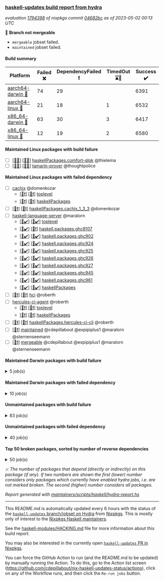 ### [haskell-updates build report from hydra](https://hydra.nixos.org/jobset/nixpkgs/haskell-updates)
*evaluation [1794398](https://hydra.nixos.org/eval/1794398) of nixpkgs commit [04682bc](https://github.com/NixOS/nixpkgs/commits/04682bc19a7b1d1400152f9fabcbf0a9e7e98519) as of 2023-05-02 00:13 UTC*

:red_circle: **Branch not mergeable**
  * `mergeable` jobset failed.
  * `maintained` jobset failed.

#### Build summary

 | Platform | Failed :x: | DependencyFailed :heavy_exclamation_mark: | TimedOut :hourglass::no_entry_sign: | Success :heavy_check_mark: | 
 | --- | --- | --- | --- | --- | 
 | [aarch64-darwin :green_apple:](https://hydra.nixos.org/eval/1794398?filter=.aarch64-darwin) | 74 | 29 |  | 6391 | 
 | [aarch64-linux :iphone:](https://hydra.nixos.org/eval/1794398?filter=.aarch64-linux) | 21 | 18 | 1 | 6532 | 
 | [x86_64-darwin :apple:](https://hydra.nixos.org/eval/1794398?filter=.x86_64-darwin) | 63 | 30 | 3 | 6417 | 
 | [x86_64-linux :penguin:](https://hydra.nixos.org/eval/1794398?filter=.x86_64-linux) | 12 | 19 | 2 | 6580 | 
#### Maintained Linux packages with build failure
- [ ] [[:iphone::x:]](https://hydra.nixos.org/build/217861950) [[:penguin::x:]](https://hydra.nixos.org/build/217865210) [haskellPackages.comfort-glpk](https://hydra.nixos.org/eval/1794398?filter=haskellPackages.comfort-glpk) @thielema
- [ ] [[:iphone::x:]](https://hydra.nixos.org/build/217917366) [[:penguin::x:]](https://hydra.nixos.org/build/217917350) [tamarin-prover](https://hydra.nixos.org/eval/1794398?filter=tamarin-prover) @thoughtpolice
#### Maintained Linux packages with failed dependency
- [ ] [cachix](https://hydra.nixos.org/eval/1794398?filter=cachix) @domenkozar
  - [[:iphone::heavy_exclamation_mark:]](https://hydra.nixos.org/build/217866161) [[:penguin::heavy_exclamation_mark:]](https://hydra.nixos.org/build/217857991) [toplevel](https://hydra.nixos.org/eval/1794398?filter=cachix)
  - [[:iphone::heavy_exclamation_mark:]](https://hydra.nixos.org/build/217880914) [[:penguin::heavy_exclamation_mark:]](https://hydra.nixos.org/build/217855197) [haskellPackages](https://hydra.nixos.org/eval/1794398?filter=haskellPackages.cachix)
- [ ] [[:iphone::heavy_exclamation_mark:]](https://hydra.nixos.org/build/217863580) [[:penguin::heavy_exclamation_mark:]](https://hydra.nixos.org/build/217875713) [haskellPackages.cachix_1_3_3](https://hydra.nixos.org/eval/1794398?filter=haskellPackages.cachix_1_3_3) @domenkozar
- [ ] [haskell-language-server](https://hydra.nixos.org/eval/1794398?filter=haskell-language-server) @maralorn
  - [[:iphone::heavy_check_mark:]](https://hydra.nixos.org/build/217875751) [[:penguin::heavy_check_mark:]](https://hydra.nixos.org/build/217880792) [toplevel](https://hydra.nixos.org/eval/1794398?filter=haskell-language-server)
  - [[:iphone::heavy_check_mark:]](https://hydra.nixos.org/build/217861723) [[:penguin::heavy_exclamation_mark:]](https://hydra.nixos.org/build/217863723) [haskell.packages.ghc8107](https://hydra.nixos.org/eval/1794398?filter=haskell.packages.ghc8107.haskell-language-server)
  - [[:iphone::heavy_check_mark:]](https://hydra.nixos.org/build/217860069) [[:penguin::heavy_check_mark:]](https://hydra.nixos.org/build/217871855) [haskell.packages.ghc902](https://hydra.nixos.org/eval/1794398?filter=haskell.packages.ghc902.haskell-language-server)
  - [[:iphone::heavy_check_mark:]](https://hydra.nixos.org/build/217861159) [[:penguin::heavy_check_mark:]](https://hydra.nixos.org/build/217878941) [haskell.packages.ghc924](https://hydra.nixos.org/eval/1794398?filter=haskell.packages.ghc924.haskell-language-server)
  - [[:iphone::heavy_check_mark:]](https://hydra.nixos.org/build/217870081) [[:penguin::heavy_check_mark:]](https://hydra.nixos.org/build/217855703) [haskell.packages.ghc925](https://hydra.nixos.org/eval/1794398?filter=haskell.packages.ghc925.haskell-language-server)
  - [[:iphone::heavy_check_mark:]](https://hydra.nixos.org/build/217857557) [[:penguin::heavy_check_mark:]](https://hydra.nixos.org/build/217865277) [haskell.packages.ghc926](https://hydra.nixos.org/eval/1794398?filter=haskell.packages.ghc926.haskell-language-server)
  - [[:iphone::heavy_check_mark:]](https://hydra.nixos.org/build/217879814) [[:penguin::heavy_check_mark:]](https://hydra.nixos.org/build/217858695) [haskell.packages.ghc927](https://hydra.nixos.org/eval/1794398?filter=haskell.packages.ghc927.haskell-language-server)
  - [[:iphone::heavy_check_mark:]](https://hydra.nixos.org/build/217861375) [[:penguin::heavy_check_mark:]](https://hydra.nixos.org/build/217875908) [haskell.packages.ghc945](https://hydra.nixos.org/eval/1794398?filter=haskell.packages.ghc945.haskell-language-server)
  - [[:iphone::heavy_check_mark:]](https://hydra.nixos.org/build/217872109) [[:penguin::heavy_check_mark:]](https://hydra.nixos.org/build/217869268) [haskell.packages.ghc961](https://hydra.nixos.org/eval/1794398?filter=haskell.packages.ghc961.haskell-language-server)
  - [[:iphone::heavy_check_mark:]](https://hydra.nixos.org/build/217864719) [[:penguin::heavy_check_mark:]](https://hydra.nixos.org/build/217867860) [haskellPackages](https://hydra.nixos.org/eval/1794398?filter=haskellPackages.haskell-language-server)
- [ ] [[:iphone::heavy_exclamation_mark:]](https://hydra.nixos.org/build/217867373) [[:penguin::heavy_exclamation_mark:]](https://hydra.nixos.org/build/217867153) [hci](https://hydra.nixos.org/eval/1794398?filter=hci) @roberth
- [ ] [hercules-ci-agent](https://hydra.nixos.org/eval/1794398?filter=hercules-ci-agent) @roberth
  - [[:iphone::heavy_exclamation_mark:]](https://hydra.nixos.org/build/217880793) [[:penguin::heavy_exclamation_mark:]](https://hydra.nixos.org/build/217872938) [toplevel](https://hydra.nixos.org/eval/1794398?filter=hercules-ci-agent)
  - [[:iphone::heavy_exclamation_mark:]](https://hydra.nixos.org/build/217875805) [[:penguin::heavy_exclamation_mark:]](https://hydra.nixos.org/build/217874833) [haskellPackages](https://hydra.nixos.org/eval/1794398?filter=haskellPackages.hercules-ci-agent)
- [ ] [[:iphone::heavy_exclamation_mark:]](https://hydra.nixos.org/build/217857646) [[:penguin::heavy_exclamation_mark:]](https://hydra.nixos.org/build/217862679) [haskellPackages.hercules-ci-cli](https://hydra.nixos.org/eval/1794398?filter=haskellPackages.hercules-ci-cli) @roberth
- [ ] [[:penguin::heavy_exclamation_mark:]](https://hydra.nixos.org/build/217917412) [maintained](https://hydra.nixos.org/eval/1794398?filter=maintained) @cdepillabout @expipiplus1 @maralorn @sternenseemann
- [ ] [[:penguin::heavy_exclamation_mark:]](https://hydra.nixos.org/build/217917421) [mergeable](https://hydra.nixos.org/eval/1794398?filter=mergeable) @cdepillabout @expipiplus1 @maralorn @sternenseemann
#### Maintained Darwin packages with build failure
<details><summary>5 job(s) </summary>

- [ ] [[:green_apple::x:]](https://hydra.nixos.org/build/217875479) [[:apple::x:]](https://hydra.nixos.org/build/217881824) [haskellPackages.comfort-glpk](https://hydra.nixos.org/eval/1794398?filter=haskellPackages.comfort-glpk) @thielema
- [ ] [gitit](https://hydra.nixos.org/eval/1794398?filter=gitit) @Profpatsch @sternenseemann
  - [[:green_apple::x:]](https://hydra.nixos.org/build/217872681) [[:apple::heavy_check_mark:]](https://hydra.nixos.org/build/217860924) [toplevel](https://hydra.nixos.org/eval/1794398?filter=gitit)
  - [[:green_apple::heavy_check_mark:]](https://hydra.nixos.org/build/217872547) [[:apple::heavy_check_mark:]](https://hydra.nixos.org/build/217879943) [haskellPackages](https://hydra.nixos.org/eval/1794398?filter=haskellPackages.gitit)
- [ ] [[:green_apple::heavy_check_mark:]](https://hydra.nixos.org/build/217874657) [[:apple::x:]](https://hydra.nixos.org/build/217880349) [haskellPackages.tz](https://hydra.nixos.org/eval/1794398?filter=haskellPackages.tz) @maralorn
</details>

#### Maintained Darwin packages with failed dependency
<details><summary>10 job(s) </summary>

- [ ] [[:green_apple::heavy_check_mark:]](https://hydra.nixos.org/build/217868941) [[:apple::heavy_exclamation_mark:]](https://hydra.nixos.org/build/217880547) [haskellPackages.arbtt](https://hydra.nixos.org/eval/1794398?filter=haskellPackages.arbtt) @rvl
- [ ] [cachix](https://hydra.nixos.org/eval/1794398?filter=cachix) @domenkozar
  - [[:green_apple::heavy_exclamation_mark:]](https://hydra.nixos.org/build/217861672) [[:apple::heavy_exclamation_mark:]](https://hydra.nixos.org/build/217862345) [toplevel](https://hydra.nixos.org/eval/1794398?filter=cachix)
  - [[:green_apple::heavy_exclamation_mark:]](https://hydra.nixos.org/build/217868772) [[:apple::heavy_exclamation_mark:]](https://hydra.nixos.org/build/217857352) [haskellPackages](https://hydra.nixos.org/eval/1794398?filter=haskellPackages.cachix)
- [ ] [[:green_apple::heavy_exclamation_mark:]](https://hydra.nixos.org/build/217867349) [[:apple::heavy_exclamation_mark:]](https://hydra.nixos.org/build/217857816) [haskellPackages.cachix_1_3_3](https://hydra.nixos.org/eval/1794398?filter=haskellPackages.cachix_1_3_3) @domenkozar
- [ ] [[:green_apple::heavy_exclamation_mark:]](https://hydra.nixos.org/build/217865007) [[:apple::heavy_exclamation_mark:]](https://hydra.nixos.org/build/217855647) [hci](https://hydra.nixos.org/eval/1794398?filter=hci) @roberth
- [ ] [hercules-ci-agent](https://hydra.nixos.org/eval/1794398?filter=hercules-ci-agent) @roberth
  - [[:green_apple::heavy_exclamation_mark:]](https://hydra.nixos.org/build/217861907) [[:apple::heavy_exclamation_mark:]](https://hydra.nixos.org/build/217860735) [toplevel](https://hydra.nixos.org/eval/1794398?filter=hercules-ci-agent)
  - [[:green_apple::heavy_exclamation_mark:]](https://hydra.nixos.org/build/217868754) [[:apple::heavy_exclamation_mark:]](https://hydra.nixos.org/build/217861356) [haskellPackages](https://hydra.nixos.org/eval/1794398?filter=haskellPackages.hercules-ci-agent)
- [ ] [[:green_apple::heavy_exclamation_mark:]](https://hydra.nixos.org/build/217866407) [[:apple::heavy_exclamation_mark:]](https://hydra.nixos.org/build/217868069) [haskellPackages.hercules-ci-cli](https://hydra.nixos.org/eval/1794398?filter=haskellPackages.hercules-ci-cli) @roberth
</details>

#### Unmaintained packages with build failure
<details><summary>83 job(s) </summary>

- [ ] [[:green_apple::x:]](https://hydra.nixos.org/build/217872304) [[:iphone::x:]](https://hydra.nixos.org/build/217880493) [[:apple::x:]](https://hydra.nixos.org/build/217861736) [[:penguin::x:]](https://hydra.nixos.org/build/217879082) [haskellPackages.lzma](https://hydra.nixos.org/eval/1794398?filter=haskellPackages.lzma)  :arrow_heading_up: 13 | 33
- [ ] [[:green_apple::x:]](https://hydra.nixos.org/build/217866041) [[:iphone::heavy_check_mark:]](https://hydra.nixos.org/build/217880686) [[:apple::x:]](https://hydra.nixos.org/build/217859818) [[:penguin::heavy_check_mark:]](https://hydra.nixos.org/build/217857965) [haskellPackages.di-core](https://hydra.nixos.org/eval/1794398?filter=haskellPackages.di-core)  :arrow_heading_up: 8 | 11
- [ ] [[:green_apple::x:]](https://hydra.nixos.org/build/217861865) [[:iphone::x:]](https://hydra.nixos.org/build/217877126) [[:apple::heavy_check_mark:]](https://hydra.nixos.org/build/217877718) [[:penguin::heavy_check_mark:]](https://hydra.nixos.org/build/217880494) [haskellPackages.hw-simd](https://hydra.nixos.org/eval/1794398?filter=haskellPackages.hw-simd)  :arrow_heading_up: 1 | 8
- [ ] [[:green_apple::x:]](https://hydra.nixos.org/build/217857490) [[:iphone::heavy_check_mark:]](https://hydra.nixos.org/build/217863664) [[:apple::x:]](https://hydra.nixos.org/build/217869166) [[:penguin::heavy_check_mark:]](https://hydra.nixos.org/build/217874595) [haskellPackages.inline-r](https://hydra.nixos.org/eval/1794398?filter=haskellPackages.inline-r)  :arrow_heading_up: 1 | 4
- [ ] [[:green_apple::heavy_check_mark:]](https://hydra.nixos.org/build/217865359) [[:iphone::x:]](https://hydra.nixos.org/build/217872226) [[:apple::heavy_check_mark:]](https://hydra.nixos.org/build/217861968) [[:penguin::heavy_check_mark:]](https://hydra.nixos.org/build/217862356) [haskellPackages.long-double](https://hydra.nixos.org/eval/1794398?filter=haskellPackages.long-double)  :arrow_heading_up: 1 | 2
- [ ] [[:green_apple::x:]](https://hydra.nixos.org/build/217869771) [[:iphone::heavy_check_mark:]](https://hydra.nixos.org/build/217859542) [[:apple::x:]](https://hydra.nixos.org/build/217881579) [[:penguin::heavy_check_mark:]](https://hydra.nixos.org/build/217881392) [haskellPackages.posix-socket](https://hydra.nixos.org/eval/1794398?filter=haskellPackages.posix-socket)  :arrow_heading_up: 1 | 2
- [ ] [[:green_apple::x:]](https://hydra.nixos.org/build/217859375) [[:iphone::heavy_check_mark:]](https://hydra.nixos.org/build/217859004) [[:apple::x:]](https://hydra.nixos.org/build/217869787) [[:penguin::heavy_check_mark:]](https://hydra.nixos.org/build/217880148) [haskellPackages.gi-gdkx11](https://hydra.nixos.org/eval/1794398?filter=haskellPackages.gi-gdkx11)  :arrow_heading_up: 1 | 1
- [ ] [[:green_apple::heavy_check_mark:]](https://hydra.nixos.org/build/217878380) [[:iphone::x:]](https://hydra.nixos.org/build/217878989) [[:apple::heavy_check_mark:]](https://hydra.nixos.org/build/217877333) [[:penguin::heavy_check_mark:]](https://hydra.nixos.org/build/217866428) [haskellPackages.nlopt-haskell](https://hydra.nixos.org/eval/1794398?filter=haskellPackages.nlopt-haskell)  :arrow_heading_up: 1 | 1
- [ ] [[:green_apple::x:]](https://hydra.nixos.org/build/217876598) [[:iphone::heavy_check_mark:]](https://hydra.nixos.org/build/217871981) [[:apple::x:]](https://hydra.nixos.org/build/217872626) [[:penguin::heavy_check_mark:]](https://hydra.nixos.org/build/217880624) [haskellPackages.openal-ffi](https://hydra.nixos.org/eval/1794398?filter=haskellPackages.openal-ffi)  :arrow_heading_up: 1 | 1
- [ ] [[:green_apple::x:]](https://hydra.nixos.org/build/217855885) [[:iphone::x:]](https://hydra.nixos.org/build/217876765) [[:apple::x:]](https://hydra.nixos.org/build/217870912) [[:penguin::x:]](https://hydra.nixos.org/build/217877937) [haskellPackages.srtree](https://hydra.nixos.org/eval/1794398?filter=haskellPackages.srtree)  :arrow_heading_up: 1 | 1
- [ ] [[:green_apple::heavy_check_mark:]](https://hydra.nixos.org/build/217867652) [[:iphone::x:]](https://hydra.nixos.org/build/217860538) [[:apple::heavy_check_mark:]](https://hydra.nixos.org/build/217876959) [[:penguin::heavy_check_mark:]](https://hydra.nixos.org/build/217863311) [haskellPackages.freetype2](https://hydra.nixos.org/eval/1794398?filter=haskellPackages.freetype2)  :arrow_heading_up: 0 | 11
- [ ] [[:green_apple::x:]](https://hydra.nixos.org/build/217881002) [[:iphone::heavy_check_mark:]](https://hydra.nixos.org/build/217874102) [[:apple::x:]](https://hydra.nixos.org/build/217872643) [[:penguin::heavy_check_mark:]](https://hydra.nixos.org/build/217863647) [haskellPackages.llvm-tf](https://hydra.nixos.org/eval/1794398?filter=haskellPackages.llvm-tf)  :arrow_heading_up: 0 | 6
- [ ] [[:green_apple::x:]](https://hydra.nixos.org/build/217881886) [[:iphone::heavy_check_mark:]](https://hydra.nixos.org/build/217860151) [[:apple::x:]](https://hydra.nixos.org/build/217880116) [[:penguin::heavy_check_mark:]](https://hydra.nixos.org/build/217881777) [haskellPackages.pipes-zlib](https://hydra.nixos.org/eval/1794398?filter=haskellPackages.pipes-zlib)  :arrow_heading_up: 0 | 5
- [ ] [[:green_apple::x:]](https://hydra.nixos.org/build/217871894) [[:iphone::heavy_check_mark:]](https://hydra.nixos.org/build/217864653) [[:apple::heavy_check_mark:]](https://hydra.nixos.org/build/217880522) [[:penguin::heavy_check_mark:]](https://hydra.nixos.org/build/217860810) [haskellPackages.folds](https://hydra.nixos.org/eval/1794398?filter=haskellPackages.folds)  :arrow_heading_up: 0 | 3
- [ ] [[:green_apple::x:]](https://hydra.nixos.org/build/217875006) [[:iphone::heavy_check_mark:]](https://hydra.nixos.org/build/217858331) [[:apple::heavy_check_mark:]](https://hydra.nixos.org/build/217868799) [[:penguin::heavy_check_mark:]](https://hydra.nixos.org/build/217873669) [haskellPackages.gauge](https://hydra.nixos.org/eval/1794398?filter=haskellPackages.gauge)  :arrow_heading_up: 0 | 3
- [ ] [[:green_apple::x:]](https://hydra.nixos.org/build/217861580) [[:iphone::x:]](https://hydra.nixos.org/build/217877941) [[:apple::heavy_check_mark:]](https://hydra.nixos.org/build/217856267) [[:penguin::heavy_check_mark:]](https://hydra.nixos.org/build/217859510) [haskellPackages.picosat](https://hydra.nixos.org/eval/1794398?filter=haskellPackages.picosat)  :arrow_heading_up: 0 | 3
- [ ] [[:green_apple::x:]](https://hydra.nixos.org/build/217880747) [[:iphone::heavy_check_mark:]](https://hydra.nixos.org/build/217871177) [[:apple::heavy_check_mark:]](https://hydra.nixos.org/build/217867263) [[:penguin::heavy_check_mark:]](https://hydra.nixos.org/build/217871251) [haskellPackages.LibZip](https://hydra.nixos.org/eval/1794398?filter=haskellPackages.LibZip)  :arrow_heading_up: 0 | 2
- [ ] [[:green_apple::x:]](https://hydra.nixos.org/build/217879734) [[:iphone::x:]](https://hydra.nixos.org/build/217857933) [[:apple::x:]](https://hydra.nixos.org/build/217878512) [[:penguin::heavy_check_mark:]](https://hydra.nixos.org/build/217868894) [haskellPackages.quic](https://hydra.nixos.org/eval/1794398?filter=haskellPackages.quic)  :arrow_heading_up: 0 | 2
- [ ] [[:green_apple::x:]](https://hydra.nixos.org/build/217860422) [[:iphone::heavy_check_mark:]](https://hydra.nixos.org/build/217858506) [[:apple::heavy_check_mark:]](https://hydra.nixos.org/build/217870143) [[:penguin::heavy_check_mark:]](https://hydra.nixos.org/build/217866763) [haskellPackages.rocksdb-haskell](https://hydra.nixos.org/eval/1794398?filter=haskellPackages.rocksdb-haskell)  :arrow_heading_up: 0 | 2
- [ ] [[:green_apple::x:]](https://hydra.nixos.org/build/217871076) [[:iphone::heavy_check_mark:]](https://hydra.nixos.org/build/217867440) [[:apple::x:]](https://hydra.nixos.org/build/217858029) [[:penguin::heavy_check_mark:]](https://hydra.nixos.org/build/217857754) [haskellPackages.h-raylib](https://hydra.nixos.org/eval/1794398?filter=haskellPackages.h-raylib)  :arrow_heading_up: 0 | 1
- [ ] [[:green_apple::x:]](https://hydra.nixos.org/build/217855828) [[:iphone::heavy_check_mark:]](https://hydra.nixos.org/build/217872096) [[:apple::x:]](https://hydra.nixos.org/build/217870279) [[:penguin::heavy_check_mark:]](https://hydra.nixos.org/build/217856969) [haskellPackages.hamid](https://hydra.nixos.org/eval/1794398?filter=haskellPackages.hamid)  :arrow_heading_up: 0 | 1
- [ ] [[:green_apple::heavy_check_mark:]](https://hydra.nixos.org/build/217864953) [[:iphone::heavy_check_mark:]](https://hydra.nixos.org/build/217862236) [[:apple::x:]](https://hydra.nixos.org/build/217856633) [[:penguin::heavy_check_mark:]](https://hydra.nixos.org/build/217857310) [haskellPackages.hmatrix-morpheus](https://hydra.nixos.org/eval/1794398?filter=haskellPackages.hmatrix-morpheus)  :arrow_heading_up: 0 | 1
- [ ] [[:green_apple::x:]](https://hydra.nixos.org/build/217862653) [[:iphone::heavy_check_mark:]](https://hydra.nixos.org/build/217867932) [[:apple::x:]](https://hydra.nixos.org/build/217868405) [[:penguin::heavy_check_mark:]](https://hydra.nixos.org/build/217877217) [haskellPackages.huckleberry](https://hydra.nixos.org/eval/1794398?filter=haskellPackages.huckleberry)  :arrow_heading_up: 0 | 1
- [ ] [[:green_apple::x:]](https://hydra.nixos.org/build/217856635) [[:iphone::heavy_check_mark:]](https://hydra.nixos.org/build/217872733) [[:apple::x:]](https://hydra.nixos.org/build/217882133) [[:penguin::heavy_check_mark:]](https://hydra.nixos.org/build/217870884) [haskellPackages.select](https://hydra.nixos.org/eval/1794398?filter=haskellPackages.select)  :arrow_heading_up: 0 | 1
- [ ] [[:green_apple::x:]](https://hydra.nixos.org/build/217871564) [[:iphone::heavy_check_mark:]](https://hydra.nixos.org/build/217876455) [[:apple::heavy_check_mark:]](https://hydra.nixos.org/build/217875585) [[:penguin::heavy_check_mark:]](https://hydra.nixos.org/build/217862298) [haskellPackages.simple-vec3](https://hydra.nixos.org/eval/1794398?filter=haskellPackages.simple-vec3)  :arrow_heading_up: 0 | 1
- [ ] [[:green_apple::x:]](https://hydra.nixos.org/build/217858270) [[:iphone::heavy_check_mark:]](https://hydra.nixos.org/build/217867815) [[:apple::x:]](https://hydra.nixos.org/build/217876852) [[:penguin::heavy_check_mark:]](https://hydra.nixos.org/build/217862886) [haskellPackages.sysinfo](https://hydra.nixos.org/eval/1794398?filter=haskellPackages.sysinfo)  :arrow_heading_up: 0 | 1
- [ ] [[:green_apple::heavy_check_mark:]](https://hydra.nixos.org/build/217878110) [[:iphone::heavy_check_mark:]](https://hydra.nixos.org/build/217857793) [[:apple::x:]](https://hydra.nixos.org/build/217864442) [[:penguin::heavy_check_mark:]](https://hydra.nixos.org/build/217879607) [haskellPackages.FractalArt](https://hydra.nixos.org/eval/1794398?filter=haskellPackages.FractalArt) 
- [ ] [[:green_apple::heavy_check_mark:]](https://hydra.nixos.org/build/217876535) [[:iphone::x:]](https://hydra.nixos.org/build/217862397) [[:apple::heavy_check_mark:]](https://hydra.nixos.org/build/217865865) [[:penguin::heavy_check_mark:]](https://hydra.nixos.org/build/217855780) [haskellPackages.HsASA](https://hydra.nixos.org/eval/1794398?filter=haskellPackages.HsASA) 
- [ ] [[:green_apple::x:]](https://hydra.nixos.org/build/217858229) [[:iphone::heavy_check_mark:]](https://hydra.nixos.org/build/217858114) [[:apple::x:]](https://hydra.nixos.org/build/217873599) [[:penguin::heavy_check_mark:]](https://hydra.nixos.org/build/217865053) [haskellPackages.al](https://hydra.nixos.org/eval/1794398?filter=haskellPackages.al) 
- [ ] [[:green_apple::x:]](https://hydra.nixos.org/build/217861791) [[:iphone::x:]](https://hydra.nixos.org/build/217862549) [[:apple::x:]](https://hydra.nixos.org/build/217868353) [[:penguin::x:]](https://hydra.nixos.org/build/217861844) [haskellPackages.directory-ospath-streaming](https://hydra.nixos.org/eval/1794398?filter=haskellPackages.directory-ospath-streaming) 
- [ ] [[:green_apple::x:]](https://hydra.nixos.org/build/217863441) [[:iphone::x:]](https://hydra.nixos.org/build/217879899) [[:apple::x:]](https://hydra.nixos.org/build/217866652) [[:penguin::x:]](https://hydra.nixos.org/build/217855756) [haskellPackages.disco](https://hydra.nixos.org/eval/1794398?filter=haskellPackages.disco) 
- [ ] [[:green_apple::heavy_check_mark:]](https://hydra.nixos.org/build/217860426) [[:iphone::heavy_check_mark:]](https://hydra.nixos.org/build/217871476) [[:apple::x:]](https://hydra.nixos.org/build/217880990) [[:penguin::heavy_check_mark:]](https://hydra.nixos.org/build/217862154) [haskellPackages.env-extra](https://hydra.nixos.org/eval/1794398?filter=haskellPackages.env-extra) 
- [ ] [[:green_apple::x:]](https://hydra.nixos.org/build/217880959) [[:iphone::heavy_check_mark:]](https://hydra.nixos.org/build/217875324) [[:apple::x:]](https://hydra.nixos.org/build/217864639) [[:penguin::heavy_check_mark:]](https://hydra.nixos.org/build/217864239) [haskellPackages.epub-tools](https://hydra.nixos.org/eval/1794398?filter=haskellPackages.epub-tools) 
- [ ] [[:green_apple::x:]](https://hydra.nixos.org/build/217881710) [[:iphone::heavy_check_mark:]](https://hydra.nixos.org/build/217879314) [[:apple::heavy_check_mark:]](https://hydra.nixos.org/build/217859767) [[:penguin::heavy_check_mark:]](https://hydra.nixos.org/build/217878806) [haskellPackages.executable-hash](https://hydra.nixos.org/eval/1794398?filter=haskellPackages.executable-hash) 
- [ ] [[:green_apple::x:]](https://hydra.nixos.org/build/217875756) [[:iphone::heavy_check_mark:]](https://hydra.nixos.org/build/217869873) [[:apple::x:]](https://hydra.nixos.org/build/217877665) [[:penguin::heavy_check_mark:]](https://hydra.nixos.org/build/217861278) [haskellPackages.float128](https://hydra.nixos.org/eval/1794398?filter=haskellPackages.float128) 
- [ ] [[:green_apple::x:]](https://hydra.nixos.org/build/217866285) [[:iphone::heavy_check_mark:]](https://hydra.nixos.org/build/217874053) [[:apple::x:]](https://hydra.nixos.org/build/217860927) [[:penguin::heavy_check_mark:]](https://hydra.nixos.org/build/217866920) [haskellPackages.fudgets](https://hydra.nixos.org/eval/1794398?filter=haskellPackages.fudgets) 
- [ ] [[:green_apple::x:]](https://hydra.nixos.org/build/217880509) [[:iphone::heavy_check_mark:]](https://hydra.nixos.org/build/217861291) [[:apple::x:]](https://hydra.nixos.org/build/217867482) [[:penguin::heavy_check_mark:]](https://hydra.nixos.org/build/217860505) [haskellPackages.gerrit](https://hydra.nixos.org/eval/1794398?filter=haskellPackages.gerrit) 
- [ ] [[:green_apple::x:]](https://hydra.nixos.org/build/217867781) [[:apple::x:]](https://hydra.nixos.org/build/217869713) [haskellPackages.gi-gtkosxapplication](https://hydra.nixos.org/eval/1794398?filter=haskellPackages.gi-gtkosxapplication) 
- [ ] [[:iphone::x:]](https://hydra.nixos.org/build/217872767) [[:penguin::x:]](https://hydra.nixos.org/build/217860461) [haskellPackages.grid-proto](https://hydra.nixos.org/eval/1794398?filter=haskellPackages.grid-proto) 
- [ ] [[:green_apple::x:]](https://hydra.nixos.org/build/217868983) [[:apple::x:]](https://hydra.nixos.org/build/217871293) [haskellPackages.gtk-mac-integration](https://hydra.nixos.org/eval/1794398?filter=haskellPackages.gtk-mac-integration) 
- [ ] [[:green_apple::x:]](https://hydra.nixos.org/build/217878682) [[:iphone::heavy_check_mark:]](https://hydra.nixos.org/build/217860566) [[:apple::x:]](https://hydra.nixos.org/build/217865563) [[:penguin::heavy_check_mark:]](https://hydra.nixos.org/build/217858652) [haskellPackages.gtk-traymanager](https://hydra.nixos.org/eval/1794398?filter=haskellPackages.gtk-traymanager) 
- [ ] [[:green_apple::x:]](https://hydra.nixos.org/build/217881132) [[:apple::x:]](https://hydra.nixos.org/build/217865824) [haskellPackages.gtk3-mac-integration](https://hydra.nixos.org/eval/1794398?filter=haskellPackages.gtk3-mac-integration) 
- [ ] [[:green_apple::x:]](https://hydra.nixos.org/build/217863344) [[:iphone::heavy_check_mark:]](https://hydra.nixos.org/build/217856216) [[:apple::x:]](https://hydra.nixos.org/build/217871532) [[:penguin::heavy_check_mark:]](https://hydra.nixos.org/build/217871697) [haskellPackages.highlight](https://hydra.nixos.org/eval/1794398?filter=haskellPackages.highlight) 
- [ ] [[:green_apple::x:]](https://hydra.nixos.org/build/217879353) [[:iphone::heavy_check_mark:]](https://hydra.nixos.org/build/217880259) [[:apple::x:]](https://hydra.nixos.org/build/217857958) [[:penguin::heavy_check_mark:]](https://hydra.nixos.org/build/217867224) [haskellPackages.hinotify-conduit](https://hydra.nixos.org/eval/1794398?filter=haskellPackages.hinotify-conduit) 
- [ ] [[:green_apple::x:]](https://hydra.nixos.org/build/217864454) [[:iphone::x:]](https://hydra.nixos.org/build/217880865) [[:apple::x:]](https://hydra.nixos.org/build/217860747) [[:penguin::x:]](https://hydra.nixos.org/build/217856810) [haskellPackages.hora](https://hydra.nixos.org/eval/1794398?filter=haskellPackages.hora) 
- [ ] [[:green_apple::x:]](https://hydra.nixos.org/build/217873364) [[:iphone::x:]](https://hydra.nixos.org/build/217881254) [[:apple::heavy_check_mark:]](https://hydra.nixos.org/build/217871701) [[:penguin::x:]](https://hydra.nixos.org/build/217868884) [haskellPackages.hssh](https://hydra.nixos.org/eval/1794398?filter=haskellPackages.hssh) 
- [ ] [[:green_apple::x:]](https://hydra.nixos.org/build/217856798) [[:iphone::heavy_check_mark:]](https://hydra.nixos.org/build/217872566) [[:apple::x:]](https://hydra.nixos.org/build/217856940) [[:penguin::heavy_check_mark:]](https://hydra.nixos.org/build/217875312) [haskellPackages.hsshellscript](https://hydra.nixos.org/eval/1794398?filter=haskellPackages.hsshellscript) 
- [ ] [[:green_apple::x:]](https://hydra.nixos.org/build/217859425) [[:iphone::heavy_check_mark:]](https://hydra.nixos.org/build/217880489) [[:apple::x:]](https://hydra.nixos.org/build/217876857) [[:penguin::heavy_check_mark:]](https://hydra.nixos.org/build/217860000) [haskellPackages.hssourceinfo](https://hydra.nixos.org/eval/1794398?filter=haskellPackages.hssourceinfo) 
- [ ] [[:green_apple::x:]](https://hydra.nixos.org/build/217877815) [[:iphone::heavy_check_mark:]](https://hydra.nixos.org/build/217856623) [[:apple::x:]](https://hydra.nixos.org/build/217876093) [[:penguin::heavy_check_mark:]](https://hydra.nixos.org/build/217864681) [haskellPackages.hunspell-hs](https://hydra.nixos.org/eval/1794398?filter=haskellPackages.hunspell-hs) 
- [ ] [[:apple::x:]](https://hydra.nixos.org/build/217863078) [[:penguin::heavy_check_mark:]](https://hydra.nixos.org/build/217864527) [haskellPackages.inline-asm](https://hydra.nixos.org/eval/1794398?filter=haskellPackages.inline-asm) 
- [ ] [[:green_apple::x:]](https://hydra.nixos.org/build/217879533) [[:iphone::heavy_check_mark:]](https://hydra.nixos.org/build/217857717) [[:apple::x:]](https://hydra.nixos.org/build/217876012) [[:penguin::heavy_check_mark:]](https://hydra.nixos.org/build/217858910) [haskellPackages.interprocess](https://hydra.nixos.org/eval/1794398?filter=haskellPackages.interprocess) 
- [ ] [[:green_apple::x:]](https://hydra.nixos.org/build/217875783) [[:iphone::heavy_check_mark:]](https://hydra.nixos.org/build/217861945) [[:apple::x:]](https://hydra.nixos.org/build/217865759) [[:penguin::heavy_check_mark:]](https://hydra.nixos.org/build/217855760) [haskellPackages.intricacy](https://hydra.nixos.org/eval/1794398?filter=haskellPackages.intricacy) 
- [ ] [[:green_apple::x:]](https://hydra.nixos.org/build/217870583) [[:iphone::heavy_check_mark:]](https://hydra.nixos.org/build/217882142) [[:apple::x:]](https://hydra.nixos.org/build/217868397) [[:penguin::heavy_check_mark:]](https://hydra.nixos.org/build/217878830) [haskellPackages.ipcvar](https://hydra.nixos.org/eval/1794398?filter=haskellPackages.ipcvar) 
- [ ] [[:green_apple::x:]](https://hydra.nixos.org/build/217856935) [[:apple::x:]](https://hydra.nixos.org/build/217857087) [haskellPackages.kqueue](https://hydra.nixos.org/eval/1794398?filter=haskellPackages.kqueue) 
- [ ] [[:green_apple::x:]](https://hydra.nixos.org/build/217858989) [[:iphone::x:]](https://hydra.nixos.org/build/217876882) [[:apple::x:]](https://hydra.nixos.org/build/217856849) [[:penguin::x:]](https://hydra.nixos.org/build/217875923) [haskellPackages.ldap-client-og](https://hydra.nixos.org/eval/1794398?filter=haskellPackages.ldap-client-og) 
- [ ] [[:green_apple::x:]](https://hydra.nixos.org/build/217858724) [[:iphone::heavy_check_mark:]](https://hydra.nixos.org/build/217877734) [[:apple::heavy_check_mark:]](https://hydra.nixos.org/build/217861562) [[:penguin::heavy_check_mark:]](https://hydra.nixos.org/build/217861032) [haskellPackages.leveldb-haskell-fork](https://hydra.nixos.org/eval/1794398?filter=haskellPackages.leveldb-haskell-fork) 
- [ ] [[:green_apple::x:]](https://hydra.nixos.org/build/217880302) [[:iphone::heavy_check_mark:]](https://hydra.nixos.org/build/217858460) [[:apple::x:]](https://hydra.nixos.org/build/217860022) [[:penguin::heavy_check_mark:]](https://hydra.nixos.org/build/217857373) [haskellPackages.linux-framebuffer](https://hydra.nixos.org/eval/1794398?filter=haskellPackages.linux-framebuffer) 
- [ ] [[:green_apple::heavy_check_mark:]](https://hydra.nixos.org/build/217871567) [[:iphone::heavy_check_mark:]](https://hydra.nixos.org/build/217859709) [[:apple::x:]](https://hydra.nixos.org/build/217874012) [[:penguin::heavy_check_mark:]](https://hydra.nixos.org/build/217865483) [haskellPackages.ltext](https://hydra.nixos.org/eval/1794398?filter=haskellPackages.ltext) 
- [ ] [[:green_apple::x:]](https://hydra.nixos.org/build/217872697) [[:iphone::heavy_check_mark:]](https://hydra.nixos.org/build/217856018) [[:apple::x:]](https://hydra.nixos.org/build/217864299) [[:penguin::heavy_check_mark:]](https://hydra.nixos.org/build/217874479) [haskellPackages.mediawiki2latex](https://hydra.nixos.org/eval/1794398?filter=haskellPackages.mediawiki2latex) 
- [ ] [[:green_apple::x:]](https://hydra.nixos.org/build/217867353) [[:iphone::heavy_check_mark:]](https://hydra.nixos.org/build/217857238) [[:apple::x:]](https://hydra.nixos.org/build/217881759) [[:penguin::heavy_check_mark:]](https://hydra.nixos.org/build/217873435) [haskellPackages.memfd](https://hydra.nixos.org/eval/1794398?filter=haskellPackages.memfd) 
- [ ] [[:green_apple::x:]](https://hydra.nixos.org/build/217856195) [[:iphone::heavy_check_mark:]](https://hydra.nixos.org/build/217862784) [[:apple::x:]](https://hydra.nixos.org/build/217878251) [[:penguin::heavy_check_mark:]](https://hydra.nixos.org/build/217878243) [haskellPackages.memzero](https://hydra.nixos.org/eval/1794398?filter=haskellPackages.memzero) 
- [ ] [[:green_apple::heavy_check_mark:]](https://hydra.nixos.org/build/217860083) [[:iphone::x:]](https://hydra.nixos.org/build/217866026) [[:apple::heavy_check_mark:]](https://hydra.nixos.org/build/217857727) [[:penguin::heavy_check_mark:]](https://hydra.nixos.org/build/217880809) [haskellPackages.net-mqtt-rpc](https://hydra.nixos.org/eval/1794398?filter=haskellPackages.net-mqtt-rpc) 
- [ ] [[:green_apple::x:]](https://hydra.nixos.org/build/217874908) [[:iphone::heavy_check_mark:]](https://hydra.nixos.org/build/217872519) [[:apple::x:]](https://hydra.nixos.org/build/217878539) [[:penguin::heavy_check_mark:]](https://hydra.nixos.org/build/217879209) [haskellPackages.nix-serve-ng](https://hydra.nixos.org/eval/1794398?filter=haskellPackages.nix-serve-ng) 
- [ ] [[:green_apple::x:]](https://hydra.nixos.org/build/217860007) [[:iphone::heavy_check_mark:]](https://hydra.nixos.org/build/217873103) [[:apple::heavy_check_mark:]](https://hydra.nixos.org/build/217859452) [[:penguin::heavy_check_mark:]](https://hydra.nixos.org/build/217869317) [haskellPackages.perceptual-hash](https://hydra.nixos.org/eval/1794398?filter=haskellPackages.perceptual-hash) 
- [ ] [[:green_apple::x:]](https://hydra.nixos.org/build/217869557) [[:iphone::heavy_check_mark:]](https://hydra.nixos.org/build/217856807) [[:apple::x:]](https://hydra.nixos.org/build/217872744) [[:penguin::heavy_check_mark:]](https://hydra.nixos.org/build/217880455) [haskellPackages.persistent-pagination](https://hydra.nixos.org/eval/1794398?filter=haskellPackages.persistent-pagination) 
- [ ] [[:green_apple::x:]](https://hydra.nixos.org/build/217860658) [[:iphone::heavy_check_mark:]](https://hydra.nixos.org/build/217857204) [[:apple::x:]](https://hydra.nixos.org/build/217873452) [[:penguin::heavy_check_mark:]](https://hydra.nixos.org/build/217877056) [haskellPackages.phatsort](https://hydra.nixos.org/eval/1794398?filter=haskellPackages.phatsort) 
- [ ] [[:green_apple::x:]](https://hydra.nixos.org/build/217872892) [[:iphone::heavy_check_mark:]](https://hydra.nixos.org/build/217859964) [[:apple::x:]](https://hydra.nixos.org/build/217859936) [[:penguin::heavy_check_mark:]](https://hydra.nixos.org/build/217864649) [haskellPackages.ping-wrapper](https://hydra.nixos.org/eval/1794398?filter=haskellPackages.ping-wrapper) 
- [ ] [[:green_apple::x:]](https://hydra.nixos.org/build/217861416) [[:iphone::heavy_check_mark:]](https://hydra.nixos.org/build/217864349) [[:apple::x:]](https://hydra.nixos.org/build/217863717) [[:penguin::heavy_check_mark:]](https://hydra.nixos.org/build/217871640) [haskellPackages.posix-timer](https://hydra.nixos.org/eval/1794398?filter=haskellPackages.posix-timer) 
- [ ] [[:green_apple::x:]](https://hydra.nixos.org/build/217855123) [[:iphone::heavy_check_mark:]](https://hydra.nixos.org/build/217876883) [[:apple::x:]](https://hydra.nixos.org/build/217874038) [[:penguin::heavy_check_mark:]](https://hydra.nixos.org/build/217874337) [haskellPackages.procex](https://hydra.nixos.org/eval/1794398?filter=haskellPackages.procex) 
- [ ] [[:green_apple::x:]](https://hydra.nixos.org/build/217875363) [[:iphone::heavy_check_mark:]](https://hydra.nixos.org/build/217870563) [[:apple::x:]](https://hydra.nixos.org/build/217866070) [[:penguin::heavy_check_mark:]](https://hydra.nixos.org/build/217865030) [haskellPackages.pthread](https://hydra.nixos.org/eval/1794398?filter=haskellPackages.pthread) 
- [ ] [[:green_apple::x:]](https://hydra.nixos.org/build/217874758) [[:iphone::heavy_check_mark:]](https://hydra.nixos.org/build/217873002) [[:apple::x:]](https://hydra.nixos.org/build/217858919) [[:penguin::heavy_check_mark:]](https://hydra.nixos.org/build/217876091) [haskellPackages.sandwich-webdriver](https://hydra.nixos.org/eval/1794398?filter=haskellPackages.sandwich-webdriver) 
- [ ] [[:green_apple::x:]](https://hydra.nixos.org/build/217860442) [[:iphone::hourglass::no_entry_sign:]](https://hydra.nixos.org/build/217858803) [[:apple::hourglass::no_entry_sign:]](https://hydra.nixos.org/build/217880664) [[:penguin::hourglass::no_entry_sign:]](https://hydra.nixos.org/build/217870617) [haskellPackages.servant-serialization](https://hydra.nixos.org/eval/1794398?filter=haskellPackages.servant-serialization) 
- [ ] [[:green_apple::x:]](https://hydra.nixos.org/build/217877888) [[:iphone::heavy_check_mark:]](https://hydra.nixos.org/build/217874569) [[:apple::heavy_check_mark:]](https://hydra.nixos.org/build/217870222) [[:penguin::heavy_check_mark:]](https://hydra.nixos.org/build/217866233) [haskellPackages.shared-memory](https://hydra.nixos.org/eval/1794398?filter=haskellPackages.shared-memory) 
- [ ] [[:green_apple::x:]](https://hydra.nixos.org/build/217875511) [[:iphone::heavy_check_mark:]](https://hydra.nixos.org/build/217869089) [[:apple::x:]](https://hydra.nixos.org/build/217867285) [[:penguin::heavy_check_mark:]](https://hydra.nixos.org/build/217863313) [haskellPackages.tailfile-hinotify](https://hydra.nixos.org/eval/1794398?filter=haskellPackages.tailfile-hinotify) 
- [ ] [[:green_apple::x:]](https://hydra.nixos.org/build/217855818) [[:iphone::heavy_check_mark:]](https://hydra.nixos.org/build/217876311) [[:apple::heavy_check_mark:]](https://hydra.nixos.org/build/217881152) [[:penguin::heavy_check_mark:]](https://hydra.nixos.org/build/217861382) [haskellPackages.tdlib](https://hydra.nixos.org/eval/1794398?filter=haskellPackages.tdlib) 
- [ ] [[:green_apple::x:]](https://hydra.nixos.org/build/217861234) [[:iphone::x:]](https://hydra.nixos.org/build/217862846) [[:apple::x:]](https://hydra.nixos.org/build/217862289) [[:penguin::x:]](https://hydra.nixos.org/build/217870061) [haskellPackages.unbound-kind-generics](https://hydra.nixos.org/eval/1794398?filter=haskellPackages.unbound-kind-generics) 
- [ ] [[:green_apple::x:]](https://hydra.nixos.org/build/217876531) [[:iphone::x:]](https://hydra.nixos.org/build/217878340) [[:apple::x:]](https://hydra.nixos.org/build/217857394) [[:penguin::x:]](https://hydra.nixos.org/build/217881217) [haskellPackages.wai-problem-details](https://hydra.nixos.org/eval/1794398?filter=haskellPackages.wai-problem-details) 
- [ ] [[:green_apple::x:]](https://hydra.nixos.org/build/217867376) [[:iphone::heavy_check_mark:]](https://hydra.nixos.org/build/217879080) [[:apple::heavy_check_mark:]](https://hydra.nixos.org/build/217859524) [[:penguin::heavy_check_mark:]](https://hydra.nixos.org/build/217877389) [tests.haskell.writers](https://hydra.nixos.org/eval/1794398?filter=tests.haskell.writers) 
- [ ] [[:green_apple::x:]](https://hydra.nixos.org/build/217867820) [[:iphone::x:]](https://hydra.nixos.org/build/217867506) [[:apple::heavy_check_mark:]](https://hydra.nixos.org/build/217867790) [[:penguin::heavy_check_mark:]](https://hydra.nixos.org/build/217873033) [haskellPackages.x86-64bit](https://hydra.nixos.org/eval/1794398?filter=haskellPackages.x86-64bit) 
- [ ] [[:green_apple::x:]](https://hydra.nixos.org/build/217861988) [[:iphone::heavy_check_mark:]](https://hydra.nixos.org/build/217864347) [[:apple::x:]](https://hydra.nixos.org/build/217856338) [[:penguin::heavy_check_mark:]](https://hydra.nixos.org/build/217875208) [haskellPackages.xmonad-utils](https://hydra.nixos.org/eval/1794398?filter=haskellPackages.xmonad-utils) 
- [ ] [[:green_apple::x:]](https://hydra.nixos.org/build/217879777) [[:iphone::heavy_check_mark:]](https://hydra.nixos.org/build/217859694) [[:apple::x:]](https://hydra.nixos.org/build/217862003) [[:penguin::heavy_check_mark:]](https://hydra.nixos.org/build/217880254) [haskellPackages.yoga](https://hydra.nixos.org/eval/1794398?filter=haskellPackages.yoga) 
- [ ] [[:green_apple::x:]](https://hydra.nixos.org/build/217871392) [[:iphone::heavy_check_mark:]](https://hydra.nixos.org/build/217869164) [[:apple::x:]](https://hydra.nixos.org/build/217872641) [[:penguin::heavy_check_mark:]](https://hydra.nixos.org/build/217861153) [haskellPackages.zot](https://hydra.nixos.org/eval/1794398?filter=haskellPackages.zot) 
- [ ] [[:green_apple::x:]](https://hydra.nixos.org/build/217860227) [[:iphone::heavy_check_mark:]](https://hydra.nixos.org/build/217863266) [[:apple::x:]](https://hydra.nixos.org/build/217876520) [[:penguin::heavy_check_mark:]](https://hydra.nixos.org/build/217862165) [haskellPackages.zxcvbn-c](https://hydra.nixos.org/eval/1794398?filter=haskellPackages.zxcvbn-c) 
</details>

#### Unmaintained packages with failed dependency
<details><summary>40 job(s) </summary>

- [ ] [[:green_apple::heavy_exclamation_mark:]](https://hydra.nixos.org/build/217877566) [[:iphone::heavy_check_mark:]](https://hydra.nixos.org/build/217871354) [[:apple::heavy_exclamation_mark:]](https://hydra.nixos.org/build/217871684) [[:penguin::heavy_check_mark:]](https://hydra.nixos.org/build/217869281) [haskellPackages.di-handle](https://hydra.nixos.org/eval/1794398?filter=haskellPackages.di-handle)  :arrow_heading_up: 6 | 9
- [ ] [[:green_apple::heavy_exclamation_mark:]](https://hydra.nixos.org/build/217859736) [[:iphone::heavy_check_mark:]](https://hydra.nixos.org/build/217880510) [[:apple::heavy_exclamation_mark:]](https://hydra.nixos.org/build/217867431) [[:penguin::heavy_check_mark:]](https://hydra.nixos.org/build/217858134) [haskellPackages.di-monad](https://hydra.nixos.org/eval/1794398?filter=haskellPackages.di-monad)  :arrow_heading_up: 6 | 9
- [ ] [[:green_apple::heavy_exclamation_mark:]](https://hydra.nixos.org/build/217875806) [[:iphone::heavy_exclamation_mark:]](https://hydra.nixos.org/build/217864465) [[:apple::heavy_exclamation_mark:]](https://hydra.nixos.org/build/217865157) [[:penguin::heavy_exclamation_mark:]](https://hydra.nixos.org/build/217862806) [haskellPackages.lzma-conduit](https://hydra.nixos.org/eval/1794398?filter=haskellPackages.lzma-conduit)  :arrow_heading_up: 5 | 10
- [ ] [[:green_apple::heavy_exclamation_mark:]](https://hydra.nixos.org/build/217861853) [[:iphone::heavy_check_mark:]](https://hydra.nixos.org/build/217873233) [[:apple::heavy_exclamation_mark:]](https://hydra.nixos.org/build/217861807) [[:penguin::heavy_check_mark:]](https://hydra.nixos.org/build/217871914) [haskellPackages.di-df1](https://hydra.nixos.org/eval/1794398?filter=haskellPackages.di-df1)  :arrow_heading_up: 5 | 8
- [ ] [[:green_apple::heavy_exclamation_mark:]](https://hydra.nixos.org/build/217861768) [[:iphone::heavy_exclamation_mark:]](https://hydra.nixos.org/build/217871290) [[:apple::heavy_exclamation_mark:]](https://hydra.nixos.org/build/217855685) [[:penguin::heavy_exclamation_mark:]](https://hydra.nixos.org/build/217872159) [haskellPackages.file-embed-lzma](https://hydra.nixos.org/eval/1794398?filter=haskellPackages.file-embed-lzma)  :arrow_heading_up: 4 | 15
- [ ] [hoogle](https://hydra.nixos.org/eval/1794398?filter=hoogle)  :arrow_heading_up: 3 | 4
  - [[:green_apple::heavy_check_mark:]](https://hydra.nixos.org/build/217871416) [[:iphone::heavy_check_mark:]](https://hydra.nixos.org/build/217863815) [[:apple::heavy_check_mark:]](https://hydra.nixos.org/build/217872294) [[:penguin::heavy_exclamation_mark:]](https://hydra.nixos.org/build/217869144) [haskell.packages.ghc8107](https://hydra.nixos.org/eval/1794398?filter=haskell.packages.ghc8107.hoogle)
  -  [[:iphone::heavy_check_mark:]](https://hydra.nixos.org/build/217860033) [[:apple::heavy_check_mark:]](https://hydra.nixos.org/build/217878128) [[:penguin::heavy_check_mark:]](https://hydra.nixos.org/build/217857859) [haskell.packages.ghc884](https://hydra.nixos.org/eval/1794398?filter=haskell.packages.ghc884.hoogle)
  - [[:green_apple::heavy_check_mark:]](https://hydra.nixos.org/build/217877302) [[:iphone::heavy_check_mark:]](https://hydra.nixos.org/build/217878161) [[:apple::heavy_check_mark:]](https://hydra.nixos.org/build/217856720) [[:penguin::heavy_check_mark:]](https://hydra.nixos.org/build/217862619) [haskell.packages.ghc902](https://hydra.nixos.org/eval/1794398?filter=haskell.packages.ghc902.hoogle)
  - [[:green_apple::heavy_check_mark:]](https://hydra.nixos.org/build/217874824) [[:iphone::heavy_check_mark:]](https://hydra.nixos.org/build/217881913) [[:apple::heavy_check_mark:]](https://hydra.nixos.org/build/217858316) [[:penguin::heavy_check_mark:]](https://hydra.nixos.org/build/217859944) [haskell.packages.ghc924](https://hydra.nixos.org/eval/1794398?filter=haskell.packages.ghc924.hoogle)
  - [[:green_apple::heavy_check_mark:]](https://hydra.nixos.org/build/217870368) [[:iphone::heavy_check_mark:]](https://hydra.nixos.org/build/217874002) [[:apple::heavy_check_mark:]](https://hydra.nixos.org/build/217868699) [[:penguin::heavy_check_mark:]](https://hydra.nixos.org/build/217878432) [haskell.packages.ghc925](https://hydra.nixos.org/eval/1794398?filter=haskell.packages.ghc925.hoogle)
  - [[:green_apple::heavy_check_mark:]](https://hydra.nixos.org/build/217877649) [[:iphone::heavy_check_mark:]](https://hydra.nixos.org/build/217865807) [[:apple::heavy_check_mark:]](https://hydra.nixos.org/build/217879628) [[:penguin::heavy_check_mark:]](https://hydra.nixos.org/build/217881385) [haskell.packages.ghc926](https://hydra.nixos.org/eval/1794398?filter=haskell.packages.ghc926.hoogle)
  - [[:green_apple::heavy_check_mark:]](https://hydra.nixos.org/build/217865862) [[:iphone::heavy_check_mark:]](https://hydra.nixos.org/build/217864041) [[:apple::heavy_check_mark:]](https://hydra.nixos.org/build/217867273) [[:penguin::heavy_check_mark:]](https://hydra.nixos.org/build/217858765) [haskell.packages.ghc927](https://hydra.nixos.org/eval/1794398?filter=haskell.packages.ghc927.hoogle)
  - [[:green_apple::heavy_check_mark:]](https://hydra.nixos.org/build/217880918) [[:iphone::heavy_check_mark:]](https://hydra.nixos.org/build/217877314) [[:apple::heavy_check_mark:]](https://hydra.nixos.org/build/217875189) [[:penguin::heavy_check_mark:]](https://hydra.nixos.org/build/217880967) [haskell.packages.ghc945](https://hydra.nixos.org/eval/1794398?filter=haskell.packages.ghc945.hoogle)
  - [[:green_apple::heavy_check_mark:]](https://hydra.nixos.org/build/217868412) [[:iphone::heavy_check_mark:]](https://hydra.nixos.org/build/217872393) [[:apple::heavy_check_mark:]](https://hydra.nixos.org/build/217858294) [[:penguin::heavy_check_mark:]](https://hydra.nixos.org/build/217868031) [haskellPackages](https://hydra.nixos.org/eval/1794398?filter=haskellPackages.hoogle)
- [ ] [[:green_apple::heavy_exclamation_mark:]](https://hydra.nixos.org/build/217865980) [[:iphone::heavy_exclamation_mark:]](https://hydra.nixos.org/build/217866305) [[:apple::heavy_exclamation_mark:]](https://hydra.nixos.org/build/217871057) [[:penguin::heavy_exclamation_mark:]](https://hydra.nixos.org/build/217869113) [haskellPackages.servant-swagger-ui](https://hydra.nixos.org/eval/1794398?filter=haskellPackages.servant-swagger-ui)  :arrow_heading_up: 1 | 11
- [ ] [[:green_apple::heavy_exclamation_mark:]](https://hydra.nixos.org/build/217865777) [[:iphone::heavy_check_mark:]](https://hydra.nixos.org/build/217856342) [[:apple::heavy_exclamation_mark:]](https://hydra.nixos.org/build/217868164) [[:penguin::heavy_check_mark:]](https://hydra.nixos.org/build/217878833) [haskellPackages.di-polysemy](https://hydra.nixos.org/eval/1794398?filter=haskellPackages.di-polysemy)  :arrow_heading_up: 1 | 4
- [ ] [[:green_apple::heavy_exclamation_mark:]](https://hydra.nixos.org/build/217877321) [[:iphone::heavy_check_mark:]](https://hydra.nixos.org/build/217860730) [[:apple::heavy_exclamation_mark:]](https://hydra.nixos.org/build/217872208) [[:penguin::heavy_check_mark:]](https://hydra.nixos.org/build/217859895) [haskellPackages.moto](https://hydra.nixos.org/eval/1794398?filter=haskellPackages.moto)  :arrow_heading_up: 1 | 1
- [ ] [[:green_apple::heavy_exclamation_mark:]](https://hydra.nixos.org/build/217879973) [[:iphone::heavy_exclamation_mark:]](https://hydra.nixos.org/build/217867770) [[:apple::heavy_check_mark:]](https://hydra.nixos.org/build/217871229) [[:penguin::heavy_check_mark:]](https://hydra.nixos.org/build/217876631) [haskellPackages.hw-dsv](https://hydra.nixos.org/eval/1794398?filter=haskellPackages.hw-dsv)  :arrow_heading_up: 0 | 3
- [ ] [[:green_apple::heavy_exclamation_mark:]](https://hydra.nixos.org/build/217876710) [[:iphone::heavy_check_mark:]](https://hydra.nixos.org/build/217855633) [[:apple::heavy_exclamation_mark:]](https://hydra.nixos.org/build/217873577) [[:penguin::heavy_check_mark:]](https://hydra.nixos.org/build/217859357) [haskellPackages.calamity](https://hydra.nixos.org/eval/1794398?filter=haskellPackages.calamity)  :arrow_heading_up: 0 | 2
- [ ] [[:green_apple::heavy_exclamation_mark:]](https://hydra.nixos.org/build/217879330) [[:iphone::heavy_check_mark:]](https://hydra.nixos.org/build/217858633) [[:apple::heavy_exclamation_mark:]](https://hydra.nixos.org/build/217875885) [[:penguin::heavy_check_mark:]](https://hydra.nixos.org/build/217876024) [haskellPackages.di](https://hydra.nixos.org/eval/1794398?filter=haskellPackages.di)  :arrow_heading_up: 0 | 2
- [ ] [[:green_apple::heavy_exclamation_mark:]](https://hydra.nixos.org/build/217878957) [[:iphone::heavy_exclamation_mark:]](https://hydra.nixos.org/build/217880505) [[:apple::heavy_exclamation_mark:]](https://hydra.nixos.org/build/217870265) [[:penguin::heavy_exclamation_mark:]](https://hydra.nixos.org/build/217874666) [haskellPackages.conduit-algorithms](https://hydra.nixos.org/eval/1794398?filter=haskellPackages.conduit-algorithms)  :arrow_heading_up: 0 | 1
- [ ] [[:green_apple::heavy_exclamation_mark:]](https://hydra.nixos.org/build/217868756) [[:iphone::heavy_check_mark:]](https://hydra.nixos.org/build/217875710) [[:apple::heavy_exclamation_mark:]](https://hydra.nixos.org/build/217877559) [[:penguin::heavy_check_mark:]](https://hydra.nixos.org/build/217869728) [haskellPackages.network-dns](https://hydra.nixos.org/eval/1794398?filter=haskellPackages.network-dns)  :arrow_heading_up: 0 | 1
- [ ] [[:green_apple::heavy_exclamation_mark:]](https://hydra.nixos.org/build/217879904) [[:iphone::heavy_check_mark:]](https://hydra.nixos.org/build/217867694) [[:apple::heavy_exclamation_mark:]](https://hydra.nixos.org/build/217870331) [[:penguin::heavy_check_mark:]](https://hydra.nixos.org/build/217868082) [haskellPackages.H](https://hydra.nixos.org/eval/1794398?filter=haskellPackages.H) 
- [ ] [[:green_apple::heavy_check_mark:]](https://hydra.nixos.org/build/217864861) [[:iphone::heavy_check_mark:]](https://hydra.nixos.org/build/217878073) [[:apple::heavy_exclamation_mark:]](https://hydra.nixos.org/build/217876866) [[:penguin::heavy_check_mark:]](https://hydra.nixos.org/build/217885073) [haskellPackages.hgdal](https://hydra.nixos.org/eval/1794398?filter=haskellPackages.hgdal) 
- [ ] [[:green_apple::heavy_check_mark:]](https://hydra.nixos.org/build/217855842) [[:iphone::heavy_exclamation_mark:]](https://hydra.nixos.org/build/217878808) [[:apple::heavy_check_mark:]](https://hydra.nixos.org/build/217861033) [[:penguin::heavy_check_mark:]](https://hydra.nixos.org/build/217855268) [haskellPackages.hmatrix-nlopt](https://hydra.nixos.org/eval/1794398?filter=haskellPackages.hmatrix-nlopt) 
- [ ] [[:green_apple::heavy_exclamation_mark:]](https://hydra.nixos.org/build/217856220) [[:iphone::heavy_check_mark:]](https://hydra.nixos.org/build/217876664) [[:apple::heavy_exclamation_mark:]](https://hydra.nixos.org/build/217866243) [[:penguin::heavy_check_mark:]](https://hydra.nixos.org/build/217880402) [haskellPackages.ihaskell-inline-r](https://hydra.nixos.org/eval/1794398?filter=haskellPackages.ihaskell-inline-r) 
- [ ] [[:green_apple::heavy_exclamation_mark:]](https://hydra.nixos.org/build/217880765) [[:iphone::heavy_check_mark:]](https://hydra.nixos.org/build/217876754) [[:apple::heavy_exclamation_mark:]](https://hydra.nixos.org/build/217868363) [[:penguin::heavy_check_mark:]](https://hydra.nixos.org/build/217882048) [haskellPackages.moto-postgresql](https://hydra.nixos.org/eval/1794398?filter=haskellPackages.moto-postgresql) 
- [ ] [[:green_apple::heavy_exclamation_mark:]](https://hydra.nixos.org/build/217869230) [[:iphone::heavy_exclamation_mark:]](https://hydra.nixos.org/build/217868107) [[:apple::heavy_exclamation_mark:]](https://hydra.nixos.org/build/217857127) [[:penguin::heavy_exclamation_mark:]](https://hydra.nixos.org/build/217880691) [haskellPackages.pandoc-symreg](https://hydra.nixos.org/eval/1794398?filter=haskellPackages.pandoc-symreg) 
- [ ] [[:green_apple::heavy_exclamation_mark:]](https://hydra.nixos.org/build/217875009) [[:iphone::heavy_check_mark:]](https://hydra.nixos.org/build/217872049) [[:apple::heavy_check_mark:]](https://hydra.nixos.org/build/217869476) [[:penguin::heavy_check_mark:]](https://hydra.nixos.org/build/217864732) [haskellPackages.piped](https://hydra.nixos.org/eval/1794398?filter=haskellPackages.piped) 
- [ ] [[:green_apple::heavy_exclamation_mark:]](https://hydra.nixos.org/build/217865702) [[:iphone::heavy_exclamation_mark:]](https://hydra.nixos.org/build/217860458) [[:apple::heavy_exclamation_mark:]](https://hydra.nixos.org/build/217855462) [[:penguin::heavy_exclamation_mark:]](https://hydra.nixos.org/build/217864633) [haskellPackages.pipes-lzma](https://hydra.nixos.org/eval/1794398?filter=haskellPackages.pipes-lzma) 
- [ ] [[:green_apple::heavy_check_mark:]](https://hydra.nixos.org/build/217873212) [[:iphone::heavy_exclamation_mark:]](https://hydra.nixos.org/build/217865783) [[:apple::heavy_check_mark:]](https://hydra.nixos.org/build/217864270) [[:penguin::heavy_check_mark:]](https://hydra.nixos.org/build/217882176) [haskellPackages.rounded-hw](https://hydra.nixos.org/eval/1794398?filter=haskellPackages.rounded-hw) 
- [ ] [[:green_apple::heavy_exclamation_mark:]](https://hydra.nixos.org/build/217870324) [[:iphone::heavy_exclamation_mark:]](https://hydra.nixos.org/build/217875990) [[:apple::heavy_exclamation_mark:]](https://hydra.nixos.org/build/217859869) [[:penguin::heavy_exclamation_mark:]](https://hydra.nixos.org/build/217878697) [haskellPackages.servant-polysemy](https://hydra.nixos.org/eval/1794398?filter=haskellPackages.servant-polysemy) 
- [ ] [[:green_apple::heavy_exclamation_mark:]](https://hydra.nixos.org/build/217869148) [[:iphone::heavy_exclamation_mark:]](https://hydra.nixos.org/build/217872545) [[:apple::heavy_exclamation_mark:]](https://hydra.nixos.org/build/217863866) [[:penguin::heavy_exclamation_mark:]](https://hydra.nixos.org/build/217861515) [haskellPackages.servant-swagger-ui-jensoleg](https://hydra.nixos.org/eval/1794398?filter=haskellPackages.servant-swagger-ui-jensoleg) 
- [ ] [[:green_apple::heavy_exclamation_mark:]](https://hydra.nixos.org/build/217858361) [[:iphone::heavy_exclamation_mark:]](https://hydra.nixos.org/build/217877006) [[:apple::heavy_exclamation_mark:]](https://hydra.nixos.org/build/217880817) [[:penguin::heavy_exclamation_mark:]](https://hydra.nixos.org/build/217870053) [haskellPackages.servant-swagger-ui-redoc](https://hydra.nixos.org/eval/1794398?filter=haskellPackages.servant-swagger-ui-redoc) 
- [ ] [taskell](https://hydra.nixos.org/eval/1794398?filter=taskell) 
  - [[:green_apple::heavy_check_mark:]](https://hydra.nixos.org/build/217862391) [[:iphone::heavy_check_mark:]](https://hydra.nixos.org/build/217870034) [[:apple::heavy_exclamation_mark:]](https://hydra.nixos.org/build/217877209) [[:penguin::heavy_check_mark:]](https://hydra.nixos.org/build/217867551) [toplevel](https://hydra.nixos.org/eval/1794398?filter=taskell)
  - [[:green_apple::heavy_check_mark:]](https://hydra.nixos.org/build/217878515) [[:iphone::heavy_check_mark:]](https://hydra.nixos.org/build/217880891) [[:apple::heavy_exclamation_mark:]](https://hydra.nixos.org/build/217856548) [[:penguin::heavy_check_mark:]](https://hydra.nixos.org/build/217855506) [haskellPackages](https://hydra.nixos.org/eval/1794398?filter=haskellPackages.taskell)
- [ ] [[:green_apple::heavy_exclamation_mark:]](https://hydra.nixos.org/build/217856478) [[:iphone::heavy_check_mark:]](https://hydra.nixos.org/build/217858089) [[:apple::heavy_exclamation_mark:]](https://hydra.nixos.org/build/217865858) [[:penguin::heavy_check_mark:]](https://hydra.nixos.org/build/217865792) [haskellPackages.xbattbar](https://hydra.nixos.org/eval/1794398?filter=haskellPackages.xbattbar) 
- [ ] [[:green_apple::heavy_exclamation_mark:]](https://hydra.nixos.org/build/217868700) [[:iphone::heavy_exclamation_mark:]](https://hydra.nixos.org/build/217862079) [[:apple::heavy_exclamation_mark:]](https://hydra.nixos.org/build/217859329) [[:penguin::heavy_exclamation_mark:]](https://hydra.nixos.org/build/217872448) [haskellPackages.zim-parser](https://hydra.nixos.org/eval/1794398?filter=haskellPackages.zim-parser) 
</details>

#### Top 50 broken packages, sorted by number of reverse dependencies
<details><summary>50 job(s) </summary>

[amazonka-core](https://packdeps.haskellers.com/reverse/amazonka-core) :arrow_heading_up: 188  
[gogol-core](https://packdeps.haskellers.com/reverse/gogol-core) :arrow_heading_up: 184  
[haskell98](https://packdeps.haskellers.com/reverse/haskell98) :arrow_heading_up: 153  
[enumerator](https://packdeps.haskellers.com/reverse/enumerator) :arrow_heading_up: 56  
[util](https://packdeps.haskellers.com/reverse/util) :arrow_heading_up: 49  
[derive](https://packdeps.haskellers.com/reverse/derive) :arrow_heading_up: 48  
[amazonka](https://packdeps.haskellers.com/reverse/amazonka) :arrow_heading_up: 46  
[cgi](https://packdeps.haskellers.com/reverse/cgi) :arrow_heading_up: 46  
[accelerate](https://packdeps.haskellers.com/reverse/accelerate) :arrow_heading_up: 42  
[TypeCompose](https://packdeps.haskellers.com/reverse/TypeCompose) :arrow_heading_up: 39  
[PrimitiveArray](https://packdeps.haskellers.com/reverse/PrimitiveArray) :arrow_heading_up: 35  
[rank1dynamic](https://packdeps.haskellers.com/reverse/rank1dynamic) :arrow_heading_up: 33  
[distributed-static](https://packdeps.haskellers.com/reverse/distributed-static) :arrow_heading_up: 31  
[distributed-process](https://packdeps.haskellers.com/reverse/distributed-process) :arrow_heading_up: 30  
[iteratee](https://packdeps.haskellers.com/reverse/iteratee) :arrow_heading_up: 29  
[polysemy-resume](https://packdeps.haskellers.com/reverse/polysemy-resume) :arrow_heading_up: 27  
[sydtest](https://packdeps.haskellers.com/reverse/sydtest) :arrow_heading_up: 27  
[polysemy-conc](https://packdeps.haskellers.com/reverse/polysemy-conc) :arrow_heading_up: 26  
[crypto-numbers](https://packdeps.haskellers.com/reverse/crypto-numbers) :arrow_heading_up: 25  
[either-unwrap](https://packdeps.haskellers.com/reverse/either-unwrap) :arrow_heading_up: 25  
[polysemy-log](https://packdeps.haskellers.com/reverse/polysemy-log) :arrow_heading_up: 24  
[crypto-pubkey](https://packdeps.haskellers.com/reverse/crypto-pubkey) :arrow_heading_up: 22  
[haskelldb](https://packdeps.haskellers.com/reverse/haskelldb) :arrow_heading_up: 22  
[wxdirect](https://packdeps.haskellers.com/reverse/wxdirect) :arrow_heading_up: 22  
[BiobaseTypes](https://packdeps.haskellers.com/reverse/BiobaseTypes) :arrow_heading_up: 21  
[alg](https://packdeps.haskellers.com/reverse/alg) :arrow_heading_up: 21  
[amazonka-s3](https://packdeps.haskellers.com/reverse/amazonka-s3) :arrow_heading_up: 21  
[mmsyn2](https://packdeps.haskellers.com/reverse/mmsyn2) :arrow_heading_up: 21  
[wxc](https://packdeps.haskellers.com/reverse/wxc) :arrow_heading_up: 21  
[biocore](https://packdeps.haskellers.com/reverse/biocore) :arrow_heading_up: 20  
[bzlib](https://packdeps.haskellers.com/reverse/bzlib) :arrow_heading_up: 20  
[exon](https://packdeps.haskellers.com/reverse/exon) :arrow_heading_up: 20  
[wxcore](https://packdeps.haskellers.com/reverse/wxcore) :arrow_heading_up: 20  
[attoparsec-enumerator](https://packdeps.haskellers.com/reverse/attoparsec-enumerator) :arrow_heading_up: 19  
[bytestring-show](https://packdeps.haskellers.com/reverse/bytestring-show) :arrow_heading_up: 19  
[fay](https://packdeps.haskellers.com/reverse/fay) :arrow_heading_up: 19  
[gi-soup](https://packdeps.haskellers.com/reverse/gi-soup) :arrow_heading_up: 19  
[incipit](https://packdeps.haskellers.com/reverse/incipit) :arrow_heading_up: 19  
[wx](https://packdeps.haskellers.com/reverse/wx) :arrow_heading_up: 19  
[BiobaseENA](https://packdeps.haskellers.com/reverse/BiobaseENA) :arrow_heading_up: 18  
[asn1-data](https://packdeps.haskellers.com/reverse/asn1-data) :arrow_heading_up: 18  
[dbus-core](https://packdeps.haskellers.com/reverse/dbus-core) :arrow_heading_up: 18  
[gtksourceview2](https://packdeps.haskellers.com/reverse/gtksourceview2) :arrow_heading_up: 18  
[hsc3](https://packdeps.haskellers.com/reverse/hsc3) :arrow_heading_up: 18  
[polysemy-process](https://packdeps.haskellers.com/reverse/polysemy-process) :arrow_heading_up: 18  
[ukrainian-phonetics-basic](https://packdeps.haskellers.com/reverse/ukrainian-phonetics-basic) :arrow_heading_up: 18  
[BiobaseXNA](https://packdeps.haskellers.com/reverse/BiobaseXNA) :arrow_heading_up: 17  
[HGamer3D-Data](https://packdeps.haskellers.com/reverse/HGamer3D-Data) :arrow_heading_up: 17  
[certificate](https://packdeps.haskellers.com/reverse/certificate) :arrow_heading_up: 17  
[clash-prelude](https://packdeps.haskellers.com/reverse/clash-prelude) :arrow_heading_up: 17  
</details>


*:arrow_heading_up:: The number of packages that depend (directly or indirectly) on this package (if any). If two numbers are shown the first (lower) number considers only packages which currently have enabled hydra jobs, i.e. are not marked broken. The second (higher) number considers all packages.*

*Report generated with [maintainers/scripts/haskell/hydra-report.hs](https://github.com/NixOS/nixpkgs/blob/haskell-updates/maintainers/scripts/haskell/hydra-report.hs)*


----------------------------------------------------------------------

This README.md is automatically updated every 6 hours with the status of the
[`haskell-updates` branch/jobset on Hydra](https://hydra.nixos.org/jobset/nixpkgs/haskell-updates)
from [Nixpkgs](https://github.com/NixOS/nixpkgs).  This is mostly only of
interest to the [Nixpkgs Haskell maintainers](https://github.com/orgs/NixOS/teams/haskell).

See the
[haskell-modules/HACKING.md](https://github.com/NixOS/nixpkgs/blob/haskell-updates/pkgs/development/haskell-modules/HACKING.md)
file for more information about this build report.

You may also be interested in the currently open
[`haskell-updates` PR in Nixpkgs](https://github.com/nixos/nixpkgs/pulls?q=is%3Apr+is%3Aopen+head%3Ahaskell-updates).

You can force the GitHub Action to run (and the README.md to be updated) by
manually running the Action.  To do this, go to the Action list screen
(https://github.com/cdepillabout/nix-haskell-updates-status/actions),
click on any of the Workflow runs, and then click the `Re-run jobs` button.
